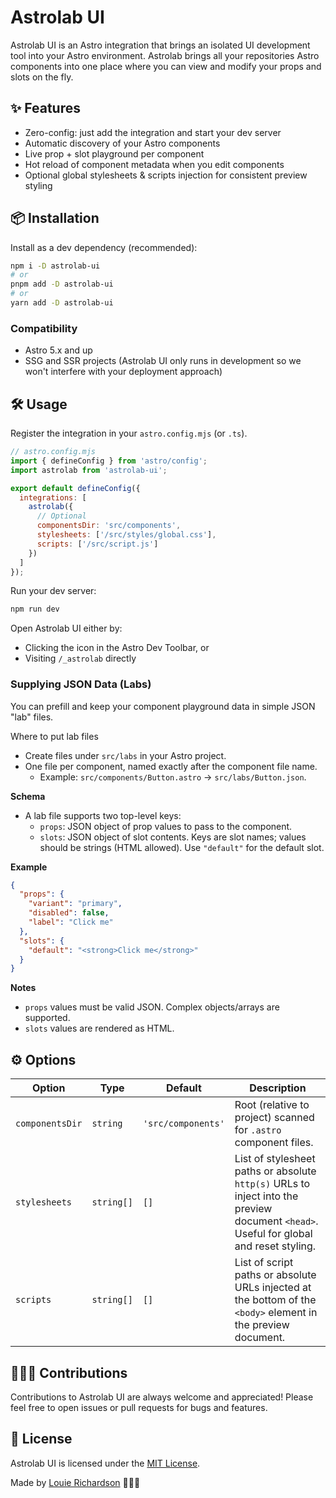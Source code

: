 # Astrolab UI

Astrolab UI is an Astro integration that brings an isolated UI development tool into your Astro environment. Astrolab brings all your repositories Astro components into one place where you can view and modify your props and slots on the fly.

## ✨ Features

- Zero-config: just add the integration and start your dev server
- Automatic discovery of your Astro components
- Live prop + slot playground per component
- Hot reload of component metadata when you edit components
- Optional global stylesheets & scripts injection for consistent preview styling

## 📦 Installation

Install as a dev dependency (recommended):

```bash
npm i -D astrolab-ui
# or
pnpm add -D astrolab-ui
# or
yarn add -D astrolab-ui
```

### Compatibility

- Astro 5.x and up
- SSG and SSR projects (Astrolab UI only runs in development so we won't interfere with your deployment approach)

## 🛠 Usage

Register the integration in your `astro.config.mjs` (or `.ts`).

```js
// astro.config.mjs
import { defineConfig } from 'astro/config';
import astrolab from 'astrolab-ui';

export default defineConfig({
  integrations: [
    astrolab({
      // Optional
      componentsDir: 'src/components',
      stylesheets: ['/src/styles/global.css'],
      scripts: ['/src/script.js']
    })
  ]
});
```

Run your dev server:

```bash
npm run dev
```

Open Astrolab UI either by:

- Clicking the icon in the Astro Dev Toolbar, or
- Visiting `/_astrolab` directly

### Supplying JSON Data (Labs)

You can prefill and keep your component playground data in simple JSON "lab" files.

Where to put lab files

- Create files under `src/labs` in your Astro project.
- One file per component, named exactly after the component file name.
  - Example: `src/components/Button.astro` → `src/labs/Button.json`.

**Schema**

- A lab file supports two top-level keys:
  - `props`: JSON object of prop values to pass to the component.
  - `slots`: JSON object of slot contents. Keys are slot names; values should be strings (HTML allowed). Use `"default"` for the default slot.

**Example**

```json
{
  "props": {
    "variant": "primary",
    "disabled": false,
    "label": "Click me"
  },
  "slots": {
    "default": "<strong>Click me</strong>"
  }
}
```

**Notes**

- `props` values must be valid JSON. Complex objects/arrays are supported.
- `slots` values are rendered as HTML.

## ⚙️ Options

| Option          | Type       | Default            | Description                                                                                                                            |
| --------------- | ---------- | ------------------ | -------------------------------------------------------------------------------------------------------------------------------------- |
| `componentsDir` | `string`   | `'src/components'` | Root (relative to project) scanned for `.astro` component files.                                                                       |
| `stylesheets`   | `string[]` | `[]`               | List of stylesheet paths or absolute `http(s)` URLs to inject into the preview document `<head>`. Useful for global and reset styling. |
| `scripts`       | `string[]` | `[]`               | List of script paths or absolute URLs injected at the bottom of the `<body>` element in the preview document.                          |

## 👷🏻‍♂️ Contributions

Contributions to Astrolab UI are always welcome and appreciated! Please feel free to open issues or pull requests for bugs and features.

## 📃 License

Astrolab UI is licensed under the [MIT License](https://github.com/LouieRichardson99/astrolab-ui/blob/main/LICENSE).

Made by [Louie Richardson](https://louierichardson.com) 👨🏻‍🚀
